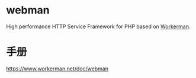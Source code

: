 # webman
High performance HTTP Service Framework for PHP based on [Workerman](https://github.com/walkor/workerman).

# 手册
https://www.workerman.net/doc/webman
